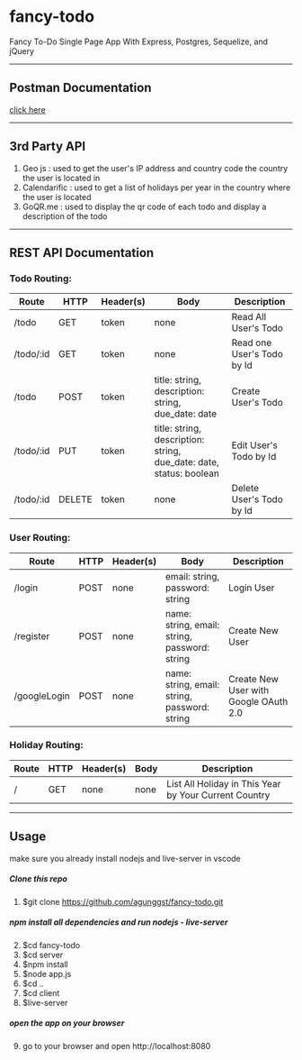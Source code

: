 # fancy-todo

Fancy To-Do Single Page App With Express, Postgres, Sequelize, and jQuery
___________

## Postman Documentation
[click here](https://documenter.getpostman.com/view/10570997/SzRxUq1G?version=latest)
___________
## 3rd Party API
1. Geo js : used to get the user's IP address and country code the country the user is located in
2. Calendarific : used to get a list of holidays per year in the country where the user is located
3. GoQR.me : used to display the qr code of each todo and display a description of the todo
___________

## REST API Documentation

### Todo Routing:

Route | HTTP | Header(s) | Body | Description
--- | --- | --- | --- | ---
/todo | GET | token | none | Read All User's Todo
/todo/:id | GET | token | none | Read one User's Todo by Id
/todo | POST | token | title: string, description: string, due_date: date | Create User's Todo
/todo/:id | PUT | token | title: string, description: string, due_date: date, status: boolean | Edit User's Todo by Id
/todo/:id | DELETE | token | none | Delete User's Todo by Id

### User Routing:

Route | HTTP | Header(s) | Body | Description
--- | --- | --- | --- | ---
/login | POST | none | email: string, password: string | Login User
/register | POST | none | name: string, email: string, password: string | Create New User
/googleLogin | POST | none | name: string, email: string, password: string | Create New User with Google OAuth 2.0

### Holiday Routing:
Route | HTTP | Header(s) | Body | Description
--- | --- | --- | --- | ---
/ | GET | none | none | List All Holiday in This Year by Your Current Country
_________________

## Usage
make sure you already install nodejs and live-server in vscode

##### Clone this repo
1. $git clone https://github.com/agunggst/fancy-todo.git

##### npm install all dependencies and run nodejs - live-server
2. $cd fancy-todo
3. $cd server
4. $npm install
5. $node app.js
6. $cd ..
7. $cd client
8. $live-server

##### open the app on your browser
9. go to your browser and open http://localhost:8080
